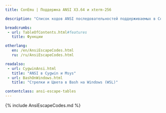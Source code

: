 ```yaml
---
title: ConEmu | Поддержка ANSI X3.64 и xterm-256

description: "Список кодов ANSI последовательностей поддерживаемых в ConEmu. Xterm 256 и 24bit цветовые расширения. Примеры использования."

breadcrumbs:
 - url: TableOfContents.html#features
   title: Функции

otherlang:
   en: /en/AnsiEscapeCodes.html
   ru: /ru/AnsiEscapeCodes.html

readalso:
 - url: CygwinAnsi.html
   title: "ANSI в Cygwin и Msys"
 - url: BashOnWindows.html
   title: "Стрелки и Цвета в Bash на Windows (WSL)"

contentclass: ansi-escape-tables
---
```


{% include AnsiEscapeCodes.md %}
